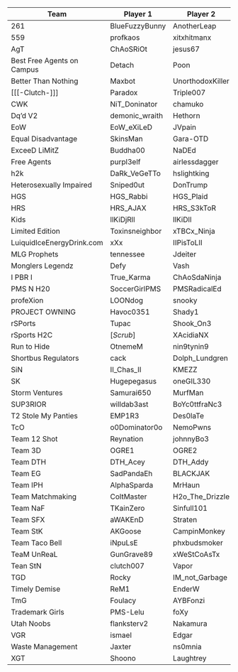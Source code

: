 | Team                       | Player 1       | Player 2         | Player 3        | Player 4         |
|----------------------------|----------------|------------------|-----------------|------------------|
| 261                        | BlueFuzzyBunny | AnotherLeap      | (U-T)Heavy      | Trent_J          |
| 559                        | profkaos       | xitxhitmanx      | Neo Psychotic   | ADiC327          |
| AgT                        | ChAoSRiOt      | jesus67          | AGTLIQUIDSNAKE  | AgT_TooL         |
| Best Free Agents on Campus | Detach         | Poon             | Manova          | TheHanGmaN       |
| Better Than Nothing        | Maxbot         | UnorthodoxKiller | _HaxZ           | mav3rickds       |
| [[[-Clutch-]]]             | Paradox        | Triple007        | SouLKaoTiC_321  | WBShiStE         |
| CWK                        | NiT_Doninator  | chamuko          | XxExile         | BC07             |
| Dq’d V2                    | demonic_wraith | Hethorn          | IMABlessing     | SUDDROW111       |
| EoW                        | EoW_eXiLeD     | JVpain           | EoW_Strife      | HellFireGolem    |
| Equal Disadvantage         | SkinsMan       | Gara-OTD         | DX-Murphinator  | Foof             |
| ExceeD LiMitZ              | Buddha00       | NaDEd            | iLLuSioN        | xVeLoCITYx       |
| Free Agents                | purpl3elf      | airlessdagger    | btk             | Revo7            |
| h2k                        | DaRk_VeGeTTo   | hslightking      | lGameI          | MeLLoZ           |
| Heterosexually Impaired    | Sniped0ut      | DonTrump         | DeceitfulJester | Disabled         |
| HGS                        | HGS_Rabbi      | HGS_Plaid        | HGS_Penguin     | HGS_Ninja        |
| HRS                        | HRS_AJAX       | HRS_S3kToR       | HRS_AttacK      | slick_r1ck619    |
| Kids                       | llKiDjRll      | llKiDll          | gl1tchDV        | FROSTyIsSIK      |
| Limited Edition            | Toxinsneighbor | xTBCx_Ninja      | Eth3r           | krypt            |
| LuiquidIceEnergyDrink.com  | xXx            | IIPisToLII       | Levi            | gh057ayame       |
| MLG Prophets               | tennessee      | Jdeiter          | TGSxH4CK3R      | lxlprophet1lxl   |
| Monglers Legendz           | Defy           | Vash             | Mack            | Toxin            |
| I PBR I                    | True_Karma     | ChAoSdaNinja     | h3llboy         | b3WaRe           |
| PMS N H20                  | SoccerGirlPMS  | PMSRadicalEd     | LoreleiFrost    | H20SoccerBear    |
| profeXion                  | LOONdog        | snooky           | chi             | Grasshopper      |
| PROJECT OWNING             | Havoc0351      | Shady1           | Slayer0351      | MadUnqs          |
| rSPorts                    | Tupac          | Shook_On3        | OGRE3           | pWnSh0p          |
| rSports H2C                | [_Scrub_]      | XAcidiaNX        | FJ-SOL          | Klesk_4000       |
| Run to Hide                | OtnemeM        | nin9tynin9       | Cowface         | hottdizz1e       |
| Shortbus Regulators        | cack           | Dolph_Lundgren   | llYAYOll        | JBrown4i5        |
| SiN                        | II_Chas_II     | KMEZZ            | SiN-Dominator   | SiN-Polar        |
| SK                         | Hugepegasus    | oneGIL330        | pandafiness     | AztecPete        |
| Storm Ventures             | Samurai650     | MurfMan          | Ramby           | TheSPFXmaN       |
| SUP3RIOR                   | willdab3ast    | BoYc0ttfraNc3    | (_P3rFecTioN_)  | IIABAII          |
| T2 Stole My Panties        | EMP1R3         | Des0laTe         | BtK_MiZeRy      | B335T            |
| TcO                        | o0Dominator0o  | NemoPwns         | XiTxItwasluckx  | Bonfire          |
| Team 12 Shot               | Reynation      | johnnyBo3        | Sp1d3y          | xShaKuRx         |
| Team 3D                    | OGRE1          | OGRE2            | Saiyan          | Walshy           |
| Team DTH                   | DTH_Acey       | DTH_Addy         | SpIdErMaN22     | Bob0             |
| Team EG                    | SadPandaEh     | BLACKJAK         | Strongside01    | G-SpOt           |
| Team IPH                   | AlphaSparda    | MrHaun           | Novax           | ch1eftain        |
| Team Matchmaking           | ColtMaster     | H2o_The_Drizzle  | xKill3nx        | LaidToRestisCool |
| Team NaF                   | TKainZero      | Sinfull101       | lAsSaSsInl      | IShootAI         |
| Team SFX                   | aWAKEnD        | Straten          | Volti           | WHERES_UR_HEAD   |
| Team StK                   | AKGoose        | CampinMonkey     | XxWiCk          | Spainiard        |
| Team Taco Bell             | iNpuLsE        | phxbudsmoker     | Ztmisfit        | MrFluffy         |
| TeaM UnReaL                | GunGrave89     | xWeStCoAsTx      | an_ODST         | WaldoX           |
| Tean StN                   | clutch007      | Vapor            | str8b0ardin     | twisted111       |
| TGD                        | Rocky          | IM_not_Garbage   | Suff3r          | AiZeN_X          |
| Timely Demise              | ReM1           | EnderW           | scuddy          | Ender_47         |
| TmG                        | Foulacy        | AYBFonzi         | Tsquared        | Cpt.Anarchy      |
| Trademark Girls            | PMS-Lelu       | foXy             | smileygirl      | x0brendax0       |
| Utah Noobs                 | flanksterv2    | Nakamura         | Nataku          | Stew             |
| VGR                        | ismael         | Edgar            | Nips122         | supajuce123      |
| Waste Management           | Jaxter         | ns0mnia          | Daedrick        | VanillaGorilla99 |
| XGT                        | Shoono         | Laughtrey        | thef1ux         | CardNinjaMaster  |
